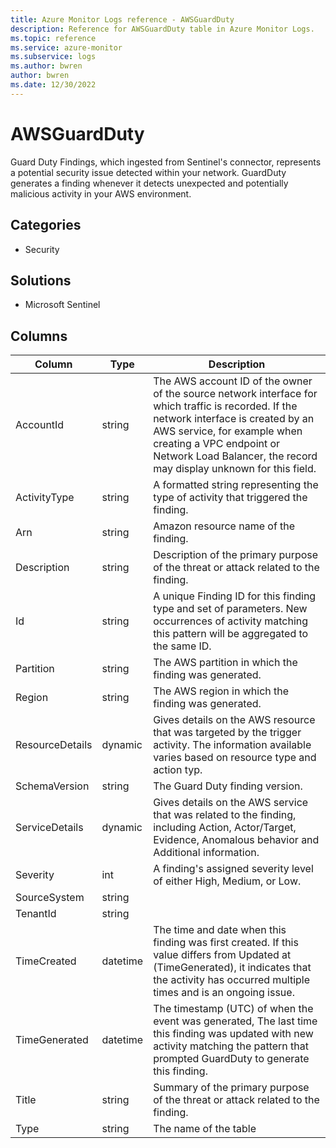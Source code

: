 ```yaml
---
title: Azure Monitor Logs reference - AWSGuardDuty
description: Reference for AWSGuardDuty table in Azure Monitor Logs.
ms.topic: reference
ms.service: azure-monitor
ms.subservice: logs
ms.author: bwren
author: bwren
ms.date: 12/30/2022
---
```


# AWSGuardDuty

 Guard Duty Findings, which ingested from Sentinel's connector, represents a potential security issue detected within your network. GuardDuty generates a finding whenever it detects unexpected and potentially malicious activity in your AWS environment.

## Categories

- Security
## Solutions

- Microsoft Sentinel




## Columns

| Column | Type | Description |
| --- | --- | --- |
| AccountId | string | The AWS account ID of the owner of the source network interface for which traffic is recorded. If the network interface is created by an AWS service, for example when creating a VPC endpoint or Network Load Balancer, the record may display unknown for this field. |
| ActivityType | string | A formatted string representing the type of activity that triggered the finding. |
| Arn | string | Amazon resource name of the finding. |
| Description | string | Description of the primary purpose of the threat or attack related to the finding. |
| Id | string | A unique Finding ID for this finding type and set of parameters. New occurrences of activity matching this pattern will be aggregated to the same ID. |
| Partition | string | The AWS partition in which the finding was generated. |
| Region | string | The AWS region in which the finding was generated. |
| ResourceDetails | dynamic | Gives details on the AWS resource that was targeted by the trigger activity. The information available varies based on resource type and action typ. |
| SchemaVersion | string | The Guard Duty finding version. |
| ServiceDetails | dynamic | Gives details on the AWS service that was related to the finding, including Action, Actor/Target, Evidence, Anomalous behavior and Additional information. |
| Severity | int | A finding's assigned severity level of either High, Medium, or Low. |
| SourceSystem | string |  |
| TenantId | string |  |
| TimeCreated | datetime | The time and date when this finding was first created. If this value differs from Updated at (TimeGenerated), it indicates that the activity has occurred multiple times and is an ongoing issue. |
| TimeGenerated | datetime | The timestamp (UTC) of when the event was generated, The last time this finding was updated with new activity matching the pattern that prompted GuardDuty to generate this finding. |
| Title | string | Summary of the primary purpose of the threat or attack related to the finding. |
| Type | string | The name of the table |
